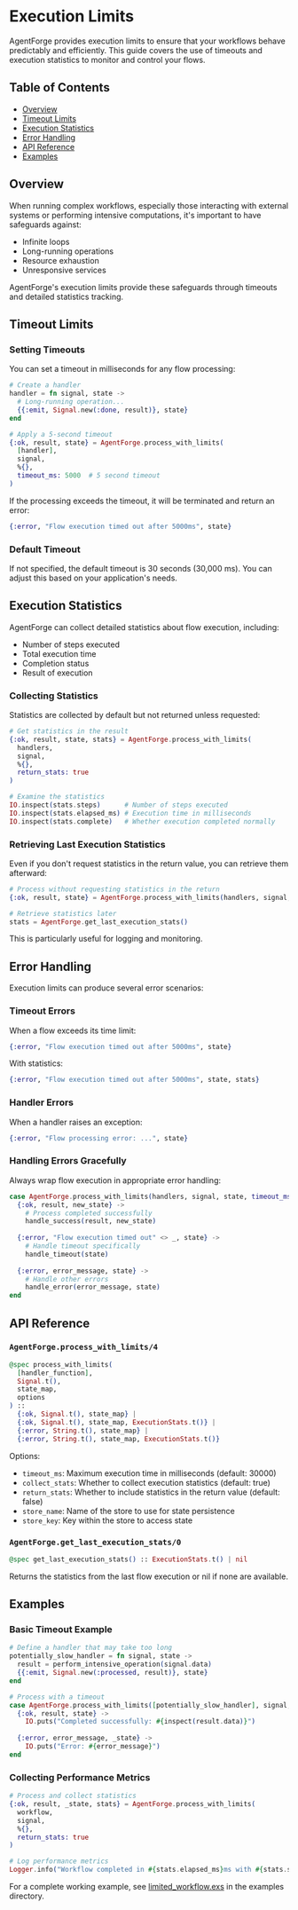 # Execution Limits

AgentForge provides execution limits to ensure that your workflows behave predictably and efficiently. This guide covers the use of timeouts and execution statistics to monitor and control your flows.

## Table of Contents

- [Overview](#overview)
- [Timeout Limits](#timeout-limits)
- [Execution Statistics](#execution-statistics)
- [Error Handling](#error-handling)
- [API Reference](#api-reference)
- [Examples](#examples)

## Overview

When running complex workflows, especially those interacting with external systems or performing intensive computations, it's important to have safeguards against:

- Infinite loops
- Long-running operations
- Resource exhaustion
- Unresponsive services

AgentForge's execution limits provide these safeguards through timeouts and detailed statistics tracking.

## Timeout Limits

### Setting Timeouts

You can set a timeout in milliseconds for any flow processing:

```elixir
# Create a handler
handler = fn signal, state ->
  # Long-running operation...
  {{:emit, Signal.new(:done, result)}, state}
end

# Apply a 5-second timeout
{:ok, result, state} = AgentForge.process_with_limits(
  [handler], 
  signal, 
  %{}, 
  timeout_ms: 5000  # 5 second timeout
)
```

If the processing exceeds the timeout, it will be terminated and return an error:

```elixir
{:error, "Flow execution timed out after 5000ms", state}
```

### Default Timeout

If not specified, the default timeout is 30 seconds (30,000 ms). You can adjust this based on your application's needs.

## Execution Statistics

AgentForge can collect detailed statistics about flow execution, including:

- Number of steps executed
- Total execution time
- Completion status
- Result of execution

### Collecting Statistics

Statistics are collected by default but not returned unless requested:

```elixir
# Get statistics in the result
{:ok, result, state, stats} = AgentForge.process_with_limits(
  handlers, 
  signal, 
  %{}, 
  return_stats: true
)

# Examine the statistics
IO.inspect(stats.steps)      # Number of steps executed
IO.inspect(stats.elapsed_ms) # Execution time in milliseconds
IO.inspect(stats.complete)   # Whether execution completed normally
```

### Retrieving Last Execution Statistics

Even if you don't request statistics in the return value, you can retrieve them afterward:

```elixir
# Process without requesting statistics in the return
{:ok, result, state} = AgentForge.process_with_limits(handlers, signal, %{})

# Retrieve statistics later
stats = AgentForge.get_last_execution_stats()
```

This is particularly useful for logging and monitoring.

## Error Handling

Execution limits can produce several error scenarios:

### Timeout Errors

When a flow exceeds its time limit:

```elixir
{:error, "Flow execution timed out after 5000ms", state}
```

With statistics:

```elixir
{:error, "Flow execution timed out after 5000ms", state, stats}
```

### Handler Errors

When a handler raises an exception:

```elixir
{:error, "Flow processing error: ...", state}
```

### Handling Errors Gracefully

Always wrap flow execution in appropriate error handling:

```elixir
case AgentForge.process_with_limits(handlers, signal, state, timeout_ms: 5000) do
  {:ok, result, new_state} ->
    # Process completed successfully
    handle_success(result, new_state)
    
  {:error, "Flow execution timed out" <> _, state} ->
    # Handle timeout specifically
    handle_timeout(state)
    
  {:error, error_message, state} ->
    # Handle other errors
    handle_error(error_message, state)
end
```

## API Reference

### `AgentForge.process_with_limits/4`

```elixir
@spec process_with_limits(
  [handler_function], 
  Signal.t(), 
  state_map, 
  options
) :: 
  {:ok, Signal.t(), state_map} | 
  {:ok, Signal.t(), state_map, ExecutionStats.t()} | 
  {:error, String.t(), state_map} | 
  {:error, String.t(), state_map, ExecutionStats.t()}
```

Options:
- `timeout_ms`: Maximum execution time in milliseconds (default: 30000)
- `collect_stats`: Whether to collect execution statistics (default: true)
- `return_stats`: Whether to include statistics in the return value (default: false)
- `store_name`: Name of the store to use for state persistence
- `store_key`: Key within the store to access state

### `AgentForge.get_last_execution_stats/0`

```elixir
@spec get_last_execution_stats() :: ExecutionStats.t() | nil
```

Returns the statistics from the last flow execution or nil if none are available.

## Examples

### Basic Timeout Example

```elixir
# Define a handler that may take too long
potentially_slow_handler = fn signal, state ->
  result = perform_intensive_operation(signal.data)
  {{:emit, Signal.new(:processed, result)}, state}
end

# Process with a timeout
case AgentForge.process_with_limits([potentially_slow_handler], signal, %{}, timeout_ms: 10000) do
  {:ok, result, state} ->
    IO.puts("Completed successfully: #{inspect(result.data)}")
    
  {:error, error_message, _state} ->
    IO.puts("Error: #{error_message}")
end
```

### Collecting Performance Metrics

```elixir
# Process and collect statistics
{:ok, result, _state, stats} = AgentForge.process_with_limits(
  workflow, 
  signal, 
  %{}, 
  return_stats: true
)

# Log performance metrics
Logger.info("Workflow completed in #{stats.elapsed_ms}ms with #{stats.steps} steps")
```

For a complete working example, see [limited_workflow.exs](../examples/limited_workflow.exs) in the examples directory.
